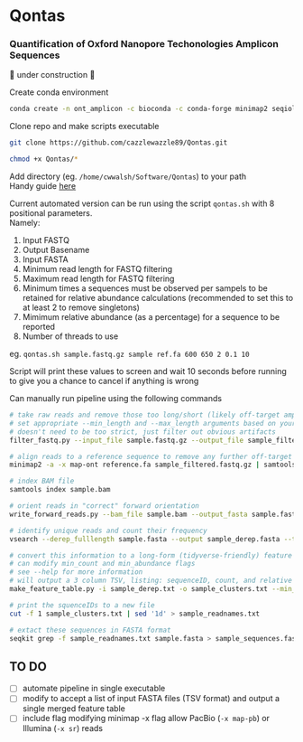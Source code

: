 # Qontas  
### Quantification of Oxford Nanopore Techonologies Amplicon Sequences   

:construction: under construction :construction:  
 
Create conda environment
```bash
conda create -n ont_amplicon -c bioconda -c conda-forge minimap2 seqiolib seqkit vsearch pandas pysam -y
```

Clone repo and make scripts executable
 ```bash
git clone https://github.com/cazzlewazzle89/Qontas.git

chmod +x Qontas/*
```

Add directory (eg. `/home/cwwalsh/Software/Qontas`) to your path  
Handy guide [here](https://linuxize.com/post/how-to-add-directory-to-path-in-linux/) 

Current automated version can be run using the script `qontas.sh` with 8 positional parameters.  
Namely:  
1. Input FASTQ
2. Output Basename
3. Input FASTA
4. Minimum read length for FASTQ filtering
5. Maximum read length for FASTQ filtering
6. Minimum times a sequences must be observed per sampels to be retained for relative abundance calculations (recommended to set this to at least 2 to remove singletons)
7. Mimimum relative abundance (as a percentage) for a sequence to be reported 
8. Number of threads to use  

eg. `qontas.sh sample.fastq.gz sample ref.fa 600 650 2 0.1 10`  

Script will print these values to screen and wait 10 seconds before running to give you a chance to cancel if anything is wrong  

Can manually run pipeline using the following commands
```bash
# take raw reads and remove those too long/short (likely off-target amplicons)
# set appropriate --min_length and --max_length arguments based on your expected amplicon size
# doesn't need to be too strict, just filter out obvious artifacts
filter_fastq.py --input_file sample.fastq.gz --output_file sample_filtered.fastq.gz --min_length 600 --max_length 650

# align reads to a reference sequence to remove any further off-target amplicons
minimap2 -a -x map-ont reference.fa sample_filtered.fastq.gz | samtools sort | samtools view -b -F 4 > sample.bam

# index BAM file
samtools index sample.bam

# orient reads in "correct" forward orientation
write_forward_reads.py --bam_file sample.bam --output_fasta sample.fasta

# identify unique reads and count their frequency
vsearch --derep_fulllength sample.fasta --output sample_derep.fasta --threads 10 --uc sample_derep.txt

# convert this information to a long-form (tidyverse-friendly) feature table
# can modify min_count and min_abundance flags
# see --help for more information 
# will output a 3 column TSV, listing: sequenceID, count, and relative abundance for each unique seqeunce
make_feature_table.py -i sample_derep.txt -o sample_clusters.txt --min_count 2 --min_abundance 0.1

# print the squenceIDs to a new file
cut -f 1 sample_clusters.txt | sed '1d' > sample_readnames.txt

# extact these sequences in FASTA format
seqkit grep -f sample_readnames.txt sample.fasta > sample_sequences.fasta
```

## TO DO
- [ ] automate pipeline in single executable
- [ ] modify to accept a list of input FASTA files (TSV format) and output a single merged feature table
- [ ] include flag modifying minimap -x flag allow PacBio (`-x map-pb`) or Illumina (`-x sr`) reads